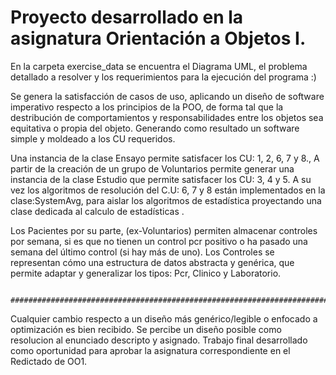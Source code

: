 # Proyecto desarrollado en la asignatura Orientación a Objetos I. 

En la carpeta exercise_data se encuentra el Diagrama UML, el problema detallado a resolver y los requerimientos para la ejecución del programa :) 


Se genera la satisfacción de casos de uso, aplicando un diseño de software imperativo respecto a los principios de la POO, 
de forma tal que la destribución de comportamientos y responsabilidades entre los objetos sea equitativa o propia del objeto.
Generando como resultado un software simple y moldeado a los CU requeridos.

Una instancia de la clase Ensayo permite satisfacer los CU: 1, 2, 6, 7 y 8., 
A partir de la creación de un grupo de Voluntarios permite generar una instancia de la clase Estudio que permite satisfacer los CU: 3, 4 y 5. 
A su vez los algoritmos de resolución del C.U: 6, 7 y 8 están implementados en la clase:SystemAvg, para aislar los algoritmos de estadística proyectando
una clase dedicada al calculo de estadísticas .

Los Pacientes por su parte, (ex-Voluntarios) permiten almacenar controles por semana,
si es que no tienen un control pcr positivo o ha pasado una semana del último control (si hay más de uno).
Los Controles se representan cómo una estructura de datos abstracta y genérica, que permite adaptar y generalizar los tipos: Pcr, Clinico y Laboratorio.

                ########################################################################

Cualquier cambio respecto a un diseño más genérico/legible o enfocado a optimización es bien recibido. 
Se percibe un diseño posible como resolucion al enunciado descripto y asignado.
Trabajo final desarrollado como oportunidad para aprobar la asignatura correspondiente en el Redictado de OO1.
